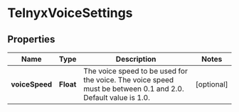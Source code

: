 

# TelnyxVoiceSettings


## Properties

| Name | Type | Description | Notes |
|------------ | ------------- | ------------- | -------------|
|**voiceSpeed** | **Float** | The voice speed to be used for the voice. The voice speed must be between 0.1 and 2.0. Default value is 1.0. |  [optional] |



